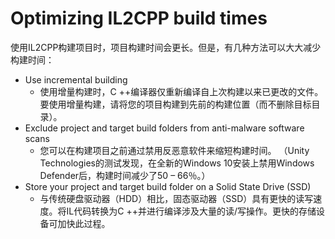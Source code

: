 # Optimizing IL2CPP build times
使用IL2CPP构建项目时，项目构建时间会更长。但是，有几种方法可以大大减少构建时间：
* Use incremental building
  * 使用增量构建时，C ++编译器仅重新编译自上次构建以来已更改的文件。要使用增量构建，请将您的项目构建到先前的构建位置（而不删除目标目录）。
* Exclude project and target build folders from anti-malware software scans
  * 您可以在构建项目之前通过禁用反恶意软件来缩短构建时间。 （Unity Technologies的测试发现，在全新的Windows 10安装上禁用Windows Defender后，构建时间减少了50 – 66％。）
* Store your project and target build folder on a Solid State Drive (SSD)
  * 与传统硬盘驱动器（HDD）相比，固态驱动器（SSD）具有更快的读写速度。将IL代码转换为C ++并进行编译涉及大量的读/写操作。更快的存储设备可加快此过程。